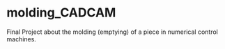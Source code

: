 molding_CADCAM
==============

Final Project about the molding (emptying) of a piece in numerical control machines.
